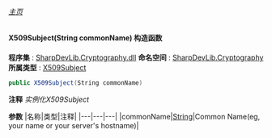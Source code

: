 ###### [主页](./Index.md "主页")
#### X509Subject(String commonName) 构造函数
**程序集** : [SharpDevLib.Cryptography.dll](./SharpDevLib.Cryptography.assembly.md "SharpDevLib.Cryptography.dll")
**命名空间** : [SharpDevLib.Cryptography](./SharpDevLib.Cryptography.namespace.md "SharpDevLib.Cryptography")
**所属类型** : [X509Subject](./SharpDevLib.Cryptography.X509Subject.md "X509Subject")
``` csharp
public X509Subject(String commonName)
```
**注释**
*实例化X509Subject*

**参数**
|名称|类型|注释|
|---|---|---|
|commonName|[String](https://learn.microsoft.com/en-us/dotnet/api/system.string "String")|Common Name(eg, your name or your server's hostname)|


